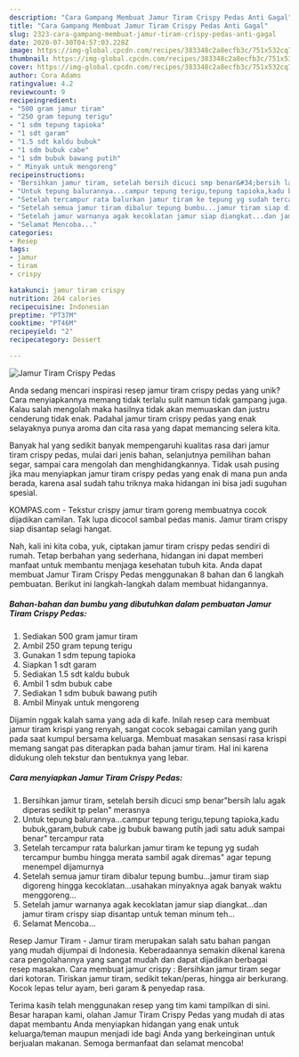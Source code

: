 ```yaml
---
description: "Cara Gampang Membuat Jamur Tiram Crispy Pedas Anti Gagal"
title: "Cara Gampang Membuat Jamur Tiram Crispy Pedas Anti Gagal"
slug: 2323-cara-gampang-membuat-jamur-tiram-crispy-pedas-anti-gagal
date: 2020-07-30T04:57:03.228Z
image: https://img-global.cpcdn.com/recipes/383348c2a8ecfb3c/751x532cq70/jamur-tiram-crispy-pedas-foto-resep-utama.jpg
thumbnail: https://img-global.cpcdn.com/recipes/383348c2a8ecfb3c/751x532cq70/jamur-tiram-crispy-pedas-foto-resep-utama.jpg
cover: https://img-global.cpcdn.com/recipes/383348c2a8ecfb3c/751x532cq70/jamur-tiram-crispy-pedas-foto-resep-utama.jpg
author: Cora Adams
ratingvalue: 4.2
reviewcount: 9
recipeingredient:
- "500 gram jamur tiram"
- "250 gram tepung terigu"
- "1 sdm tepung tapioka"
- "1 sdt garam"
- "1.5 sdt kaldu bubuk"
- "1 sdm bubuk cabe"
- "1 sdm bubuk bawang putih"
- " Minyak untuk mengoreng"
recipeinstructions:
- "Bersihkan jamur tiram, setelah bersih dicuci smp benar&#34;bersih lalu agak diperas sedikit tp pelan&#34; merasnya"
- "Untuk tepung balurannya...campur tepung terigu,tepung tapioka,kadu bubuk,garam,bubuk cabe jg bubuk bawang putih jadi satu aduk sampai benar&#34; tercampur rata"
- "Setelah tercampur rata balurkan jamur tiram ke tepung yg sudah tercampur bumbu hingga merata sambil agak diremas&#34; agar tepung menempel dijamurnya"
- "Setelah semua jamur tiram dibalur tepung bumbu...jamur tiram siap digoreng hingga kecoklatan...usahakan minyaknya agak banyak waktu menggoreng..."
- "Setelah jamur warnanya agak kecoklatan jamur siap diangkat...dan jamur tiram crispy siap disantap untuk teman minum teh..."
- "Selamat Mencoba..."
categories:
- Resep
tags:
- jamur
- tiram
- crispy

katakunci: jamur tiram crispy 
nutrition: 264 calories
recipecuisine: Indonesian
preptime: "PT37M"
cooktime: "PT46M"
recipeyield: "2"
recipecategory: Dessert

---
```



![Jamur Tiram Crispy Pedas](https://img-global.cpcdn.com/recipes/383348c2a8ecfb3c/751x532cq70/jamur-tiram-crispy-pedas-foto-resep-utama.jpg)

Anda sedang mencari inspirasi resep jamur tiram crispy pedas yang unik? Cara menyiapkannya memang tidak terlalu sulit namun tidak gampang juga. Kalau salah mengolah maka hasilnya tidak akan memuaskan dan justru cenderung tidak enak. Padahal jamur tiram crispy pedas yang enak selayaknya punya aroma dan cita rasa yang dapat memancing selera kita.

Banyak hal yang sedikit banyak mempengaruhi kualitas rasa dari jamur tiram crispy pedas, mulai dari jenis bahan, selanjutnya pemilihan bahan segar, sampai cara mengolah dan menghidangkannya. Tidak usah pusing jika mau menyiapkan jamur tiram crispy pedas yang enak di mana pun anda berada, karena asal sudah tahu triknya maka hidangan ini bisa jadi suguhan spesial.

KOMPAS.com - Tekstur crispy jamur tiram goreng membuatnya cocok dijadikan camilan. Tak lupa dicocol sambal pedas manis. Jamur tiram crispy siap disantap selagi hangat.


Nah, kali ini kita coba, yuk, ciptakan jamur tiram crispy pedas sendiri di rumah. Tetap berbahan yang sederhana, hidangan ini dapat memberi manfaat untuk membantu menjaga kesehatan tubuh kita. Anda dapat membuat Jamur Tiram Crispy Pedas menggunakan 8 bahan dan 6 langkah pembuatan. Berikut ini langkah-langkah dalam membuat hidangannya.

<!--inarticleads1-->

##### Bahan-bahan dan bumbu yang dibutuhkan dalam pembuatan Jamur Tiram Crispy Pedas:

1. Sediakan 500 gram jamur tiram
1. Ambil 250 gram tepung terigu
1. Gunakan 1 sdm tepung tapioka
1. Siapkan 1 sdt garam
1. Sediakan 1.5 sdt kaldu bubuk
1. Ambil 1 sdm bubuk cabe
1. Sediakan 1 sdm bubuk bawang putih
1. Ambil  Minyak untuk mengoreng


Dijamin nggak kalah sama yang ada di kafe. Inilah resep cara membuat jamur tiram krispi yang renyah, sangat cocok sebagai camilan yang gurih pada saat kumpul bersama keluarga. Membuat masakan sensasi rasa krispi memang sangat pas diterapkan pada bahan jamur tiram. Hal ini karena didukung oleh tekstur dan bentuknya yang lebar. 

<!--inarticleads2-->

##### Cara menyiapkan Jamur Tiram Crispy Pedas:

1. Bersihkan jamur tiram, setelah bersih dicuci smp benar&#34;bersih lalu agak diperas sedikit tp pelan&#34; merasnya
1. Untuk tepung balurannya...campur tepung terigu,tepung tapioka,kadu bubuk,garam,bubuk cabe jg bubuk bawang putih jadi satu aduk sampai benar&#34; tercampur rata
1. Setelah tercampur rata balurkan jamur tiram ke tepung yg sudah tercampur bumbu hingga merata sambil agak diremas&#34; agar tepung menempel dijamurnya
1. Setelah semua jamur tiram dibalur tepung bumbu...jamur tiram siap digoreng hingga kecoklatan...usahakan minyaknya agak banyak waktu menggoreng...
1. Setelah jamur warnanya agak kecoklatan jamur siap diangkat...dan jamur tiram crispy siap disantap untuk teman minum teh...
1. Selamat Mencoba...


Resep Jamur Tiram - Jamur tiram merupakan salah satu bahan pangan yang mudah dijumpai di Indonesia. Keberadaannya semakin dikenal karena cara pengolahannya yang sangat mudah dan dapat dijadikan berbagai resep masakan. Cara membuat jamur crispy : Bersihkan jamur tiram segar dari kotoran. Tiriskan jamur tiram, sedikit tekan/peras, hingga air berkurang. Kocok lepas telur ayam, beri garam &amp; penyedap rasa. 

Terima kasih telah menggunakan resep yang tim kami tampilkan di sini. Besar harapan kami, olahan Jamur Tiram Crispy Pedas yang mudah di atas dapat membantu Anda menyiapkan hidangan yang enak untuk keluarga/teman maupun menjadi ide bagi Anda yang berkeinginan untuk berjualan makanan. Semoga bermanfaat dan selamat mencoba!
